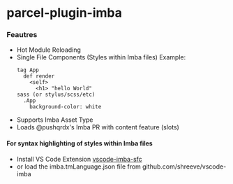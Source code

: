 # parcel-plugin-imba
### Feautres
- Hot Module Reloading
- Single File Components (Styles within Imba files)
    Example: 
    ```
    tag App
      def render
        <self>
          <h1> "hello World"
    sass (or stylus/scss/etc)
      .App
        background-color: white
    ```
- Supports Imba Asset Type
- Loads @pushqrdx's Imba PR with content feature (slots)

#### For syntax highlighting of styles within Imba files 
- Install VS Code Extension [vscode-imba-sfc](https://marketplace.visualstudio.com/items?itemName=tirado.imba)
- or load the imba.tmLanguage.json file from github.com/shreeve/vscode-imba
